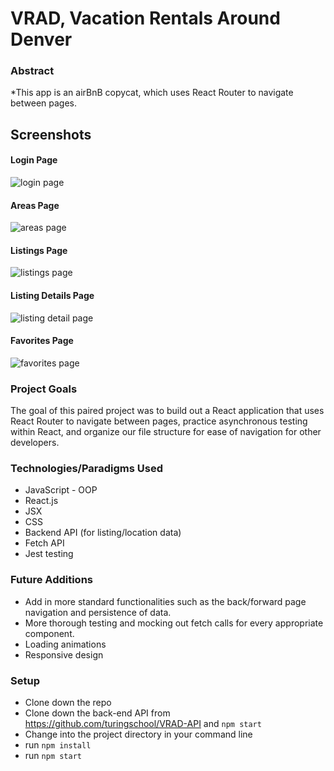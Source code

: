 # VRAD, Vacation Rentals Around Denver

### Abstract
*This app is an airBnB copycat, which uses React Router to navigate between pages.

## Screenshots
#### Login Page
![login page](https://i.postimg.cc/L6ys1ch5/Screen-Shot-2020-03-31-at-4-21-29-PM.png)
#### Areas Page
![areas page](https://i.postimg.cc/Pq1h29fm/Screen-Shot-2020-03-31-at-4-22-17-PM.png)
#### Listings Page
![listings page](https://i.postimg.cc/FHLQH8L2/Screen-Shot-2020-03-31-at-4-22-59-PM.png)
#### Listing Details Page
![listing detail page](https://i.postimg.cc/Jn6kzsw7/Screen-Shot-2020-03-31-at-4-27-16-PM.png)
#### Favorites Page
![favorites page](https://i.postimg.cc/GhNCrdHF/Screen-Shot-2020-03-31-at-4-23-31-PM.png)

### Project Goals
The goal of this paired project was to build out a React application that uses React Router to navigate between pages, practice asynchronous testing within React, and organize our file structure for ease of navigation for other developers.

### Technologies/Paradigms Used
- JavaScript - OOP
- React.js
- JSX
- CSS
- Backend API (for listing/location data)
- Fetch API
- Jest testing

### Future Additions
- Add in more standard functionalities such as the back/forward page navigation and persistence of data.
- More thorough testing and mocking out fetch calls for every appropriate component.
- Loading animations
- Responsive design

### Setup
- Clone down the repo 
- Clone down the back-end API from https://github.com/turingschool/VRAD-API and `npm start`
- Change into the project directory in your command line
- run `npm install`
- run `npm start`
